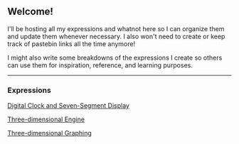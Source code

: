 ## Welcome!

I'll be hosting all my expressions and whatnot here so I can organize them and update them whenever necessary. I also won't need to create or keep track of pastebin links all the time anymore!

I might also write some breakdowns of the expressions I create so others can use them for inspiration, reference, and learning purposes.

---

### Expressions
[Digital Clock and Seven-Segment Display](digitalclock.md)

[Three-dimensional Engine](3dengine.md)

[Three-dimensional Graphing](3dgraphing.md)
